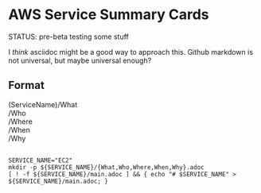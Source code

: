# AWS Service Summary Cards

STATUS: pre-beta testing some stuff

I *think* asciidoc might be a good way to approach this.  Github markdown is not universal, but maybe universal enough?

## Format
(ServiceName)/What  
             /Who  
             /Where  
             /When  
             /Why  
 
## 

```
SERVICE_NAME="EC2"
mkdir -p ${SERVICE_NAME}/{What,Who,Where,When,Why}.adoc
[ ! -f ${SERVICE_NAME}/main.adoc ] && { echo "# $SERVICE_NAME" > ${SERVICE_NAME}/main.adoc; }
```
